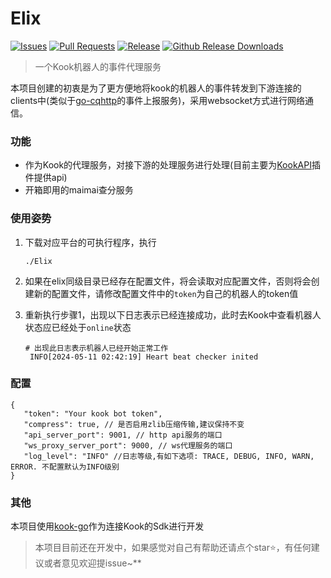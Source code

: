 # Elix
[![Issues](https://img.shields.io/github/issues/Aimerny/Elix?style=flat-square)](https://github.com/Aimerny/Elix/issues)
[![Pull Requests](https://img.shields.io/github/issues-pr/Aimerny/Elix?style=flat-square)](https://github.com/Aimerny/Elix/pulls)
[![Release](https://img.shields.io/github/v/release/Aimerny/Elix?include_prereleases&style=flat-square)](https://github.com/Aimerny/Elix/releases)
[![Github Release Downloads](https://img.shields.io/github/downloads/Aimerny/Elix/total?label=Github%20Release%20Downloads&style=flat-square)](https://github.com/Aimerny/Elix/releases)
> 一个Kook机器人的事件代理服务

本项目创建的初衷是为了更方便地将kook的机器人的事件转发到下游连接的clients中(类似于[go-cqhttp](https://github.com/Mrs4s/go-cqhttp)的事件上报服务)，采用websocket方式进行网络通信。

### 功能

- 作为Kook的代理服务，对接下游的处理服务进行处理(目前主要为[KookAPI](https://github.com/Aimerny/KookAPI)插件提供api)
- 开箱即用的maimai查分服务

### 使用姿势

1. 下载对应平台的可执行程序，执行

   ```shell
   ./Elix
   ```

1. 如果在elix同级目录已经存在配置文件，将会读取对应配置文件，否则将会创建新的配置文件，请修改配置文件中的`token`为自己的机器人的token值

2. 重新执行步骤1，出现以下日志表示已经连接成功，此时去Kook中查看机器人状态应已经处于`online`状态

   ```log
   # 出现此日志表示机器人已经开始正常工作
    INFO[2024-05-11 02:42:19] Heart beat checker inited
   ```

### 配置

```json5
{
   "token": "Your kook bot token",
   "compress": true, // 是否启用zlib压缩传输,建议保持不变
   "api_server_port": 9001, // http api服务的端口
   "ws_proxy_server_port": 9000, // ws代理服务的端口
   "log_level": "INFO" //日志等级,有如下选项: TRACE, DEBUG, INFO, WARN, ERROR. 不配置默认为INFO级别
}
```

### 其他

本项目使用[kook-go](https://github.com/Aimerny/kook-go)作为连接Kook的Sdk进行开发

> 本项目目前还在开发中，如果感觉对自己有帮助还请点个star⭐️，有任何建议或者意见欢迎提issue~**
